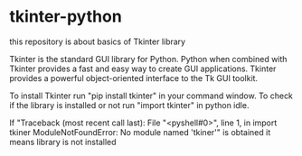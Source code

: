 # tkinter-python
this repository is about basics of Tkinter library 

Tkinter is the standard GUI library for Python.
Python when combined with Tkinter provides a fast and easy way to create GUI applications.
Tkinter provides a powerful object-oriented interface to the Tk GUI toolkit.

To install Tkinter run "pip install tkinter" in your command window.
To check if the library is installed or not run "import tkinter" in python idle.

If "Traceback (most recent call last):
  File "<pyshell#0>", line 1, in <module>
    import tkiner
ModuleNotFoundError: No module named 'tkiner'" is obtained it means library is not installed
